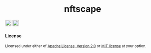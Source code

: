 # <h1 align="center"> nftscape </h1>

[<img alt="github" src="https://img.shields.io/badge/github-mattsse/nftscape-8da0cb?style=for-the-badge&labelColor=555555&logo=github" height="20">](https://github.com/mattsse/nftscape)
[<img alt="build status" src="https://img.shields.io/github/workflow/status/mattsse/nftscape/CI/main?style=for-the-badge" height="20">](https://github.com/mattsse/nftscape/actions?query=branch%3Amain)



#### License

<sup>
Licensed under either of <a href="LICENSE-APACHE">Apache License, Version
2.0</a> or <a href="LICENSE-MIT">MIT license</a> at your option.
</sup>